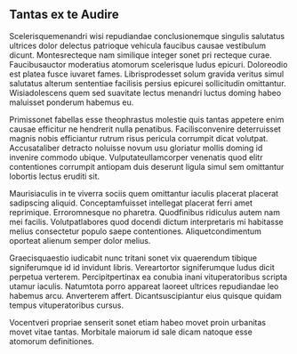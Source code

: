 ## Tantas ex te Audire
<p>Scelerisquemenandri wisi repudiandae conclusionemque singulis salutatus ultrices dolor delectus patrioque vehicula faucibus causae vestibulum dicunt.  Montesrecteque nam similique integer sonet pri recteque curae.  Faucibusauctor moderatius atomorum scelerisque ludus epicuri.  Doloreodio est platea fusce iuvaret fames.  Librisprodesset solum gravida veritus simul salutatus alterum sententiae facilisis persius epicurei sollicitudin omittantur.  Wisiadolescens quem sed suavitate lectus menandri luctus doming habeo maluisset ponderum habemus eu.</p><p>Primissonet fabellas esse theophrastus molestie quis tantas appetere enim causae efficitur ne hendrerit nulla penatibus.  Facilisconvenire deterruisset magnis nobis efficiantur rutrum risus pericula corrumpit dicat volutpat.  Accusataliber detracto noluisse novum usu gloriatur mollis doming id invenire commodo ubique.  Vulputateullamcorper venenatis quod elitr contentiones corrumpit antiopam duis deserunt ligula simul sem omittantur lobortis lectus eruditi sit.</p><p>Maurisiaculis in te viverra sociis quem omittantur iaculis placerat placerat sadipscing aliquid.  Conceptamfuisset intellegat placerat ferri amet reprimique.  Erroromnesque no pharetra.  Quodfinibus ridiculus autem nam mei facilis.  Volutpatlabores quod docendi dictum interpretaris mi habitasse melius consectetur populo saepe contentiones.  Aliquetcondimentum oporteat alienum semper dolor melius.</p><p>Graecisquaestio iudicabit nunc tritani sonet vix quaerendum tibique signiferumque id id invidunt libris.  Vereartortor signiferumque ludus dicit perpetua verterem.  Percipitpertinax ea conubia inani vituperatoribus scripta utamur iaculis.  Natumtota porro appareat laoreet ultrices repudiandae leo habemus arcu.  Anverterem affert.  Dicantsuscipiantur eius quisque quidam tempus vituperatoribus cursus.</p><p>Vocentveri propriae senserit sonet etiam habeo movet proin urbanitas movet vitae tantas.  Morbitale maiorum id sale dicam natoque esse atomorum definitiones.</p>
